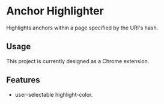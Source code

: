 # Anchor Highlighter

Highlights anchors within a page specified by the URI's hash.

## Usage

This project is currently designed as a Chrome extension.

## Features

  - user-selectable highlight-color.
